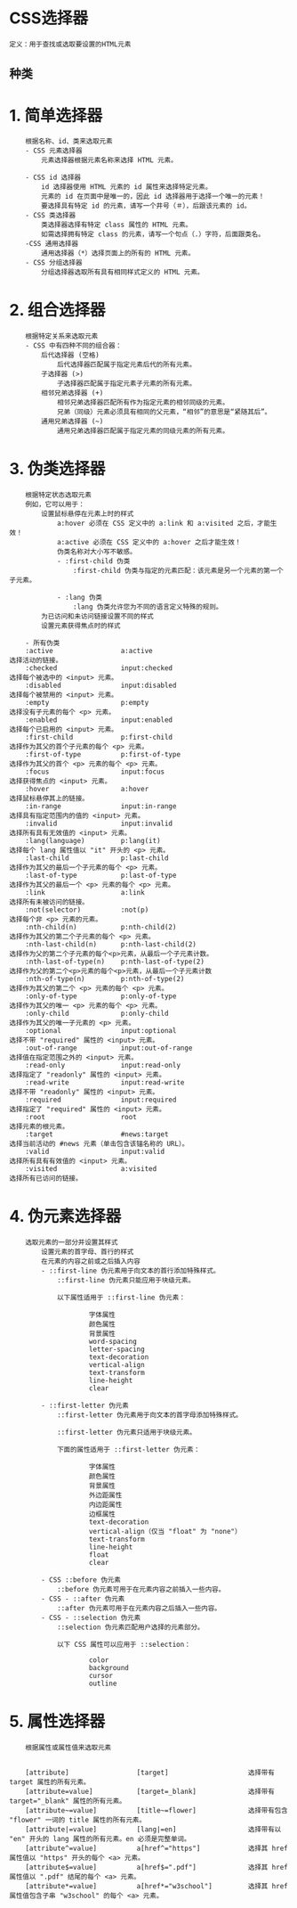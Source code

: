 # CSS选择器
    定义：用于查找或选取要设置的HTML元素

  ## 种类
   # 1. 简单选择器
        根据名称、id、类来选取元素
        - CSS 元素选择器
            元素选择器根据元素名称来选择 HTML 元素。

        - CSS id 选择器
            id 选择器使用 HTML 元素的 id 属性来选择特定元素。
            元素的 id 在页面中是唯一的，因此 id 选择器用于选择一个唯一的元素！
            要选择具有特定 id 的元素，请写一个井号（＃），后跟该元素的 id。
        - CSS 类选择器
            类选择器选择有特定 class 属性的 HTML 元素。
            如需选择拥有特定 class 的元素，请写一个句点（.）字符，后面跟类名。
        -CSS 通用选择器
            通用选择器（*）选择页面上的所有的 HTML 元素。
        - CSS 分组选择器
            分组选择器选取所有具有相同样式定义的 HTML 元素。
   # 2. 组合选择器
        根据特定关系来选取元素    
        - CSS 中有四种不同的组合器：
            后代选择器 (空格)
                后代选择器匹配属于指定元素后代的所有元素。
            子选择器 (>)
                子选择器匹配属于指定元素子元素的所有元素。
            相邻兄弟选择器 (+)
                相邻兄弟选择器匹配所有作为指定元素的相邻同级的元素。
                兄弟（同级）元素必须具有相同的父元素，“相邻”的意思是“紧随其后”。
            通用兄弟选择器 (~)
                通用兄弟选择器匹配属于指定元素的同级元素的所有元素。
   # 3. 伪类选择器
        根据特定状态选取元素
        例如，它可以用于：
            设置鼠标悬停在元素上时的样式
                a:hover 必须在 CSS 定义中的 a:link 和 a:visited 之后，才能生效！
                a:active 必须在 CSS 定义中的 a:hover 之后才能生效！
                伪类名称对大小写不敏感。
                - :first-child 伪类
                    :first-child 伪类与指定的元素匹配：该元素是另一个元素的第一个子元素。

                - :lang 伪类
                    :lang 伪类允许您为不同的语言定义特殊的规则。
            为已访问和未访问链接设置不同的样式
            设置元素获得焦点时的样式

        - 所有伪类
        :active	                a:active	                                选择活动的链接。
        :checked	            input:checked	                            选择每个被选中的 <input> 元素。
        :disabled	            input:disabled	                            选择每个被禁用的 <input> 元素。
        :empty	                p:empty	                                    选择没有子元素的每个 <p> 元素。
        :enabled	            input:enabled	                            选择每个已启用的 <input> 元素。
        :first-child	        p:first-child	                            选择作为其父的首个子元素的每个 <p> 元素。
        :first-of-type	        p:first-of-type	                            选择作为其父的首个 <p> 元素的每个 <p> 元素。
        :focus	                input:focus	                                选择获得焦点的 <input> 元素。
        :hover	                a:hover	                                    选择鼠标悬停其上的链接。
        :in-range	            input:in-range	                            选择具有指定范围内的值的 <input> 元素。
        :invalid	            input:invalid	                            选择所有具有无效值的 <input> 元素。
        :lang(language)        	p:lang(it)	                                选择每个 lang 属性值以 "it" 开头的 <p> 元素。
        :last-child	            p:last-child	                            选择作为其父的最后一个子元素的每个 <p> 元素。
        :last-of-type	        p:last-of-type	                            选择作为其父的最后一个 <p> 元素的每个 <p> 元素。
        :link	                a:link	                                    选择所有未被访问的链接。
        :not(selector)	        :not(p)	                                    选择每个非 <p> 元素的元素。
        :nth-child(n)	        p:nth-child(2)	                            选择作为其父的第二个子元素的每个 <p> 元素。
        :nth-last-child(n)	    p:nth-last-child(2)	                        选择作为父的第二个子元素的每个<p>元素，从最后一个子元素计数。
        :nth-last-of-type(n)	p:nth-last-of-type(2)	                    选择作为父的第二个<p>元素的每个<p>元素，从最后一个子元素计数
        :nth-of-type(n)	        p:nth-of-type(2)	                        选择作为其父的第二个 <p> 元素的每个 <p> 元素。
        :only-of-type	        p:only-of-type	                            选择作为其父的唯一 <p> 元素的每个 <p> 元素。
        :only-child	            p:only-child	                            选择作为其父的唯一子元素的 <p> 元素。
        :optional	            input:optional	                            选择不带 "required" 属性的 <input> 元素。
        :out-of-range	        input:out-of-range	                        选择值在指定范围之外的 <input> 元素。
        :read-only	            input:read-only	                            选择指定了 "readonly" 属性的 <input> 元素。
        :read-write	            input:read-write	                        选择不带 "readonly" 属性的 <input> 元素。
        :required	            input:required	                            选择指定了 "required" 属性的 <input> 元素。
        :root	                root	                                    选择元素的根元素。
        :target	                #news:target	                            选择当前活动的 #news 元素（单击包含该锚名称的 URL）。
        :valid	                input:valid	                                选择所有具有有效值的 <input> 元素。
        :visited	            a:visited	                                选择所有已访问的链接。

   #  4. 伪元素选择器
        选取元素的一部分并设置其样式
            设置元素的首字母、首行的样式
            在元素的内容之前或之后插入内容
            - ::first-line 伪元素用于向文本的首行添加特殊样式。
                ::first-line 伪元素只能应用于块级元素。

                以下属性适用于 ::first-line 伪元素：

                        字体属性
                        颜色属性
                        背景属性
                        word-spacing
                        letter-spacing
                        text-decoration
                        vertical-align
                        text-transform
                        line-height
                        clear

            - ::first-letter 伪元素
                ::first-letter 伪元素用于向文本的首字母添加特殊样式。

                ::first-letter 伪元素只适用于块级元素。

                下面的属性适用于 ::first-letter 伪元素：

                        字体属性
                        颜色属性
                        背景属性
                        外边距属性
                        内边距属性
                        边框属性
                        text-decoration
                        vertical-align（仅当 "float" 为 "none"）
                        text-transform
                        line-height
                        float
                        clear

            - CSS ::before 伪元素
                ::before 伪元素可用于在元素内容之前插入一些内容。
            - CSS - ::after 伪元素
                ::after 伪元素可用于在元素内容之后插入一些内容。
            - CSS - ::selection 伪元素
                ::selection 伪元素匹配用户选择的元素部分。

                以下 CSS 属性可以应用于 ::selection：

                        color
                        background
                        cursor
                        outline
   # 5. 属性选择器
        根据属性或属性值来选取元素


        [attribute]	                [target]	                选择带有 target 属性的所有元素。
        [attribute=value]	        [target=_blank]	            选择带有 target="_blank" 属性的所有元素。
        [attribute~=value]	        [title~=flower]	            选择带有包含 "flower" 一词的 title 属性的所有元素。
        [attribute|=value]	        [lang|=en]	                选择带有以 "en" 开头的 lang 属性的所有元素。en 必须是完整单词。
        [attribute^=value]	        a[href^="https"]	        选择其 href 属性值以 "https" 开头的每个 <a> 元素。
        [attribute$=value]	        a[href$=".pdf"]	            选择其 href 属性值以 ".pdf" 结尾的每个 <a> 元素。
        [attribute*=value]	        a[href*="w3school"]	        选择其 href 属性值包含子串 "w3school" 的每个 <a> 元素。